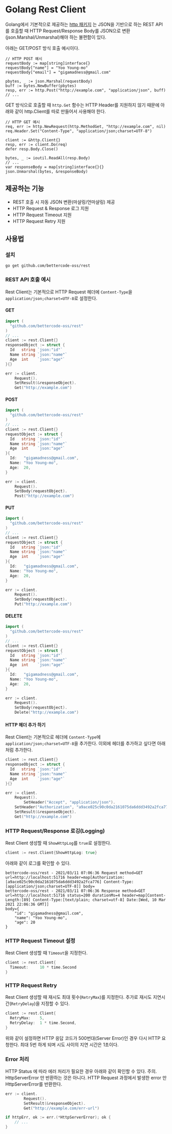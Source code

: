 # Golang Rest Client

Golang에서 기본적으로 제공하는 [http 패키지](https://golang.org/pkg/net/http/) 는 JSON을 기반으로 하는 REST API를 호출할 때 
HTTP Request/Response Body를 JSON으로 변환(json.Marshal/Unmarshal)해야 하는 불편함이 있다.

아래는 GET/POST 방식 호출 예시이다.
```golang
// HTTP POST 예시
requestBody := map[string]interface{}
requestBody["name"] = "Yoo Young-mo"
requestBody["email"] = "gigamadness@gmail.com"

pbytes, _ := json.Marshal(requestBody)
buff := bytes.NewBuffer(pbytes)
resp, err := http.Post("http://example.com", "application/json", buff)
// ...
```
GET 방식으로 호출할 때 `http.Get` 함수는 HTTP Header를 지원하지 않기 때문에 아래와 같이 http.Client를 따로 만들어서 사용해야 한다.
```golang
// HTTP GET 예시
req, err := http.NewRequest(http.MethodGet, "http://example.com", nil)
req.Header.Set("Content-Type", "application/json;charset=UTF-8")

client := &http.Client{}
resp, err := client.Do(req)
defer resp.Body.Close()

bytes, _ := ioutil.ReadAll(resp.Body)
// ...
var responseBody = map[string]interface{}{}
json.Unmarshal(bytes, &responseBody)
```

## 제공하는 기능
* REST 호출 시 자동 JSON 변환(마샬링/언마샬링) 제공
* HTTP Request & Response 로그 지원
* HTTP Request Timeout 지원
* HTTP Request Retry 지원

## 사용법
### 설치
```shell
go get github.com/bettercode-oss/rest
```

### REST API 호출 예시

Rest Client는 기본적으로 HTTP Request 헤더에 `Content-Type`을 `application/json;charset=UTF-8`로 설정한다.

#### GET

```go
import (
  "github.com/bettercode-oss/rest"
)
// ...
client := rest.Client{}
responseObject := struct {
  Id   string `json:"id"`
  Name string `json:"name"`
  Age  int    `json:"age"`
}{}

err := client.
	Request().
	SetResult(&responseObject).
	Get("http://example.com")
```

#### POST

```go
import (
  "github.com/bettercode-oss/rest"
)
// ...
client := rest.Client{}
requestObject := struct {
  Id   string `json:"id"`
  Name string `json:"name"`
  Age  int    `json:"age"`
}{
  Id:   "gigamadness@gmail.com",
  Name: "Yoo Young-mo",
  Age:  20,
}

err := client.
	Request().
	SetBody(requestObject).
	Post("http://example.com")
```

#### PUT

```go
import (
  "github.com/bettercode-oss/rest"
)
// ...
client := rest.Client{}
requestObject := struct {
  Id   string `json:"id"`
  Name string `json:"name"`
  Age  int    `json:"age"`
}{
  Id:   "gigamadness@gmail.com",
  Name: "Yoo Young-mo",
  Age:  20,
}

err := client.
	Request().
	SetBody(requestObject).
	Put("http://example.com")
```

#### DELETE

```go
import (
  "github.com/bettercode-oss/rest"
)
// ...
client := rest.Client{}
requestObject := struct {
  Id   string `json:"id"`
  Name string `json:"name"`
  Age  int    `json:"age"`
}{
  Id:   "gigamadness@gmail.com",
  Name: "Yoo Young-mo",
  Age:  20,
}

err := client.
	Request().
	SetBody(requestObject).
	Delete("http://example.com")
```

#### HTTP 헤더 추가 하기

Rest Client는 기본적으로 헤더에 `Content-Type`에 `application/json;charset=UTF-8`을 추가한다.
이외에 헤더를 추가하고 싶다면 아래 처럼 추가한다.
```go
client := rest.Client{}
responseObject := struct {
  Id   string `json:"id"`
  Name string `json:"name"`
  Age  int    `json:"age"`
}{}

err := client.
	Request().
        SetHeader("Accept", "application/json").
	SetHeader("Authorization", "a9ace025c90c0da2161075da6ddd3492a2fca776").
	SetResult(&responseObject).
	Get("http://example.com")
```

### HTTP Request/Response 로깅(Logging)
Rest Client 생성할 때 `ShowHttpLog`를 `true`로 설정한다.
```go
client := rest.Client{ShowHttpLog: true}
```
아래와 같이 로그를 확인할 수 있다.
```
bettercode-oss/rest - 2021/03/11 07:06:36 Request method=GET url=http://localhost:51716 header=map[Authorization:[a9ace025c90c0da2161075da6ddd3492a2fca776] Content-Type:[application/json;charset=UTF-8]] body=
bettercode-oss/rest - 2021/03/11 07:06:36 Response method=GET url=http://localhost:51716 status=200 durationMs=4 header=map[Content-Length:[89] Content-Type:[text/plain; charset=utf-8] Date:[Wed, 10 Mar 2021 22:06:36 GMT]] 
body={
    "id": "gigamadness@gmail.com",
    "name": "Yoo Young-mo",
    "age": 20
}
```

### HTTP Request Timeout 설정
Rest Client 생성할 때 `Timeout`을 지정한다.
```go
client := rest.Client{
  Timeout:     10 * time.Second
}
```

### HTTP Request Retry
Rest Client 생성할 때 재시도 최대 횟수(`RetryMax`)를 지정한다.
추가로 재시도 지연시간(`RetryDelay`)을 지정할 수 있다.
```go
client := rest.Client{
  RetryMax:    5,
  RetryDelay:  1 * time.Second,
}
```
위와 같이 설정하면 HTTP 응답 코드가 500번대(Server Error)인 경우 다시 HTTP 요청한다.
최대 5번 하게 되며 시도 사이의 지연 시간은 1초이다.

### Error 처리
HTTP Status 에 따라 에러 처리가 필요한 경우 아래와 같이 확인할 수 있다.
주의. HttpServerError 만 반환하는 것은 아니다. HTTP Request 과정에서 발생한 error 만  HttpServerError를 반환한다.
```go
err := client.
		Request().
		SetResult(&responseObject).
		Get("http://example.com/err-url")

if httpErr, ok := err.(*HttpServerError); ok {
	// ...  		
}
```